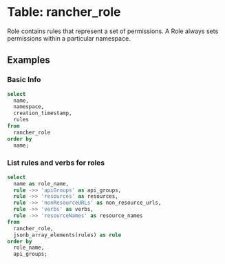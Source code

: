 # Table: rancher_role

Role contains rules that represent a set of permissions. A Role always sets permissions within a particular namespace.

## Examples

### Basic Info

```sql
select
  name,
  namespace,
  creation_timestamp,
  rules
from
  rancher_role
order by
  name;
```

### List rules and verbs for roles

```sql
select
  name as role_name,
  rule ->> 'apiGroups' as api_groups,
  rule ->> 'resources' as resources,
  rule ->> 'nonResourceURLs' as non_resource_urls,
  rule ->> 'verbs' as verbs,
  rule ->> 'resourceNames' as resource_names
from
  rancher_role,
  jsonb_array_elements(rules) as rule
order by
  role_name,
  api_groups;
```
